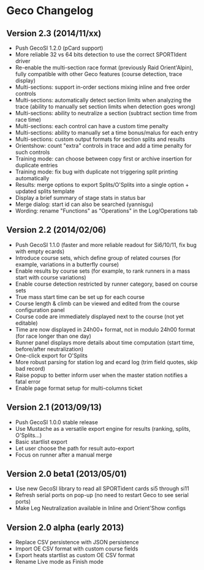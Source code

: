 # Geco Changelog

## Version 2.3 (2014/11/xx)

- Push GecoSI 1.2.0 (pCard support)
- More reliable 32 vs 64 bits detection to use the correct SPORTIdent driver
- Re-enable the multi-section race format (previously Raid Orient'Alpin), fully compatible with other Geco features (course detection, trace display)
- Multi-sections: support in-order sections mixing inline and free order controls
- Multi-sections: automatically detect section limits when analyzing the trace (ability to manually set section limits when detection goes wrong)
- Multi-sections: ability to neutralize a section (subtract section time from race time)
- Multi-sections: each control can have a custom time penalty
- Multi-sections: ability to manually set a time bonus/malus for each entry
- Multi-sections: custom output formats for section splits and results
- Orientshow: count "extra" controls in trace and add a time penalty for such controls
- Training mode: can choose between copy first or archive insertion for duplicate entries
- Training mode: fix bug with duplicate not triggering split printing automatically
- Results: merge options to export Splits/O'Splits into a single option + updated splits template
- Display a brief summary of stage stats in status bar
- Merge dialog: start id can also be searched (yannisgu)
- Wording: rename "Functions" as "Operations" in the Log/Operations tab

## Version 2.2 (2014/02/06)

- Push GecoSI 1.1.0 (faster and more reliable readout for Si6/10/11, fix bug with empty ecards)
- Introduce course sets, which define group of related courses (for example, variations in a butterfly course)
- Enable results by course sets (for example, to rank runners in a mass start with course variations)
- Enable course detection restricted by runner category, based on course sets
- True mass start time can be set up for each course
- Course length & climb can be viewed and edited from the course configuration panel
- Course code are immediately displayed next to the course (not yet editable)
- Time are now displayed in 24h00+ format, not in modulo 24h00 format (for race longer than one day)
- Runner panel displays more details about time computation (start time, before/after neutralization)
- One-click export for O'Splits
- More robust parsing for station log and ecard log (trim field quotes, skip bad record)
- Raise popup to better inform user when the master station notifies a fatal error
- Enable page format setup for multi-columns ticket

## Version 2.1 (2013/09/13)

- Push GecoSI 1.0.0 stable release
- Use Mustache as a versatile export engine for results (ranking, splits, O'Splits...)
- Basic startlist export
- Let user choose the path for result auto-export
- Focus on runner after a manual merge

## Version 2.0 beta1 (2013/05/01)

- Use new GecoSI library to read all SPORTident cards si5 through si11
- Refresh serial ports on pop-up (no need to restart Geco to see serial ports)
- Make Leg Neutralization available in Inline and Orient'Show configs

## Version 2.0 alpha (early 2013)

- Replace CSV persistence with JSON persistence
- Import OE CSV format with custom course fields
- Export heats startlist as custom OE CSV format
- Rename Live mode as Finish mode
